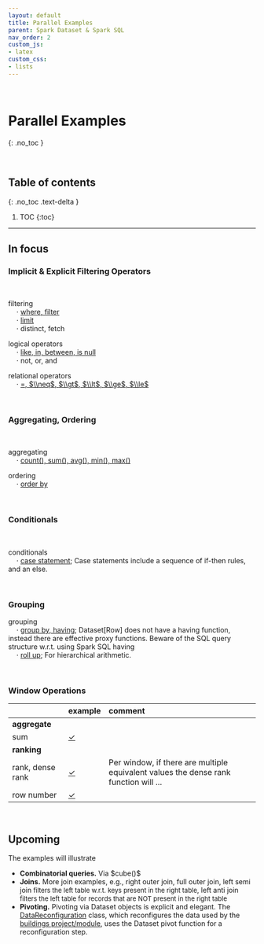 ```yaml
---
layout: default
title: Parallel Examples
parent: Spark Dataset & Spark SQL
nav_order: 2
custom_js:
- latex
custom_css:
- lists
---
```


<br>

# Parallel Examples
{: .no_toc }

<br>

## Table of contents
{: .no_toc .text-delta }

1. TOC
{:toc}

---


## In focus

### Implicit & Explicit Filtering Operators
<br>

filtering<br>
$\quad \cdot$ [where, filter](https://github.com/briefings/buildings/blob/master/src/main/scala/com/grey/queries/FilteringOperators.scala)<br>
$\quad \cdot$ [limit](https://github.com/briefings/buildings/blob/master/src/main/scala/com/grey/queries/FundamentalClauses.scala)<br>
$\quad \cdot$ distinct, fetch

logical operators<br>
$\quad \cdot$ [like, in, between, is null](https://github.com/briefings/buildings/blob/master/src/main/scala/com/grey/queries/LogicalOperators.scala)<br>
$\quad \cdot$ not, or, and

relational operators<br>
$\quad \cdot$ [$=$, $\\neq$, $\\gt$, $\\lt$, $\\ge$, $\\le$](https://github.com/briefings/buildings/blob/master/src/main/scala/com/grey/queries/RelationalOperators.scala)

<br>

### Aggregating, Ordering
<br>

aggregating<br>
$\quad \cdot$ [count(), sum(), avg(), min(), max()](https://github.com/briefings/stocks/blob/master/src/main/scala/com/grey/queries/Aggregating.scala)

ordering<br>
$\quad \cdot$ [order by](https://github.com/briefings/buildings/blob/master/src/main/scala/com/grey/queries/FundamentalClauses.scala)

<br>

### Conditionals
<br>

conditionals<br>
$\quad \cdot$ [case statement](https://github.com/briefings/stocks/blob/master/src/main/scala/com/grey/queries/Conditionals.scala); Case statements include a sequence of if-then rules, and an else.

<br>

### Grouping

grouping<br>
$\quad \cdot$ [group by, having](https://github.com/briefings/stocks/blob/master/src/main/scala/com/grey/queries/Grouping.scala); Dataset[Row] does not have a having function, instead there are effective proxy functions. Beware of the SQL query structure w.r.t. using Spark SQL having<br>
$\quad \cdot$ [roll up](https://github.com/briefings/bikeshare/blob/master/src/main/scala/com/grey/queries/HierarchicalArithmetic.scala); For hierarchical arithmetic.


<br>

### Window Operations

&nbsp; |example |comment
:--- |:--- |:---
**aggregate** | |
sum |[$\checkmark$](https://github.com/briefings/bikeshare/blob/master/src/main/scala/com/grey/queries/ContinuousArithmetic.scala) |
**ranking** | |
rank, dense rank |[$\checkmark$](https://github.com/briefings/bikeshare/blob/master/src/main/scala/com/grey/queries/RankingArithmetic.scala) |Per window, if there are multiple equivalent values the dense rank function will ...
row number |[$\checkmark$](https://github.com/briefings/bikeshare/blob/master/src/main/scala/com/grey/queries/NumberingArithmetic.scala) |

<br>

## Upcoming

<p>The examples will illustrate</p>

<ul>
  <li><b>Combinatorial queries.</b> Via $cube()$</li>
  <li><b>Joins.</b>  More join examples, e.g., right outer join, full outer join,  <span class="tooltip">left semi join
    <span class="tooltiptext" style="font-size: small">filters the left table w.r.t. keys present in the right table</span></span>,
    <span class="tooltip">left anti join <span class="tooltiptext" style="font-size: small">filters the left table for records
      that are NOT present in the right table</span> </span></li>
  <li><b>Pivoting.</b>  Pivoting via Dataset objects is explicit and elegant.  The
    <a href="https://github.com/briefings/buildings/blob/master/src/main/scala/com/grey/sources/DataReconfiguration.scala">DataReconfiguration</a>
    class, which reconfigures the data used by the <a href="https://github.com/briefings/buildings">buildings project/module</a>,
    uses the Dataset pivot function for a reconfiguration step.</li>
</ul>
